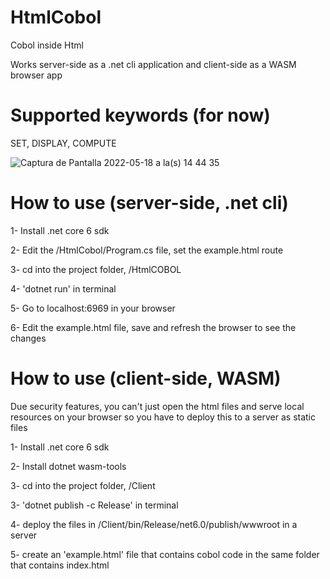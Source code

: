 # HtmlCobol
Cobol inside Html

Works server-side as a .net cli application and client-side as a WASM browser app

# Supported keywords (for now)
SET, DISPLAY, COMPUTE

![Captura de Pantalla 2022-05-18 a la(s) 14 44 35](https://user-images.githubusercontent.com/48728949/169167250-45dc08a5-06a4-403a-8ebf-d1a855baebfc.png)

# How to use (server-side, .net cli)

1- Install .net core 6 sdk

2- Edit the /HtmlCobol/Program.cs file, set the example.html route

3- cd into the project folder, /HtmlCOBOL

4- 'dotnet run' in terminal

5- Go to localhost:6969 in your browser

6- Edit the example.html file, save and refresh the browser to see the changes


# How to use (client-side, WASM)

Due security features, you can't just open the html files and serve local resources on your browser so you have to deploy this to a server as static files

1- Install .net core 6 sdk

2- Install dotnet wasm-tools 

3- cd into the project folder, /Client

3- 'dotnet publish -c Release' in terminal

4- deploy the files in /Client/bin/Release/net6.0/publish/wwwroot in a server

5- create an 'example.html' file that contains cobol code in the same folder that contains index.html


